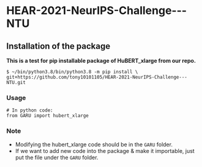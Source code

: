 # HEAR-2021-NeurIPS-Challenge---NTU

## Installation of the package

**This is a test for pip installable package of HuBERT_xlarge from our repo.**

```shell
$ ~/bin/python3.8/bin/python3.8 -m pip install \
git+https://github.com/tony10101105/HEAR-2021-NeurIPS-Challenge---NTU.git
```

### Usage

```python3
# In python code:
from GARU import hubert_xlarge
```

### Note

* Modifying the hubert_xlarge code should be in the `GARU` folder.
* If we want to add new code into the package & make it importable, just put the file under the `GARU` folder.